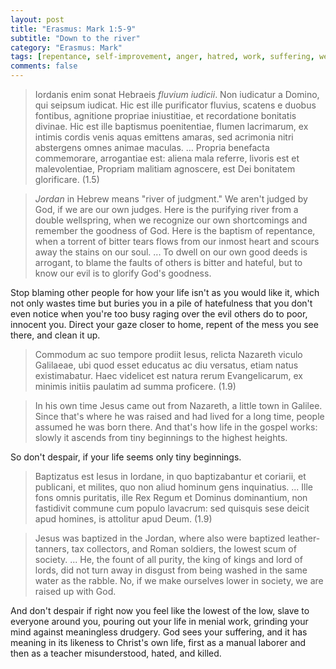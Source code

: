 ```yaml
---
layout: post
title: "Erasmus: Mark 1:5-9"
subtitle: "Down to the river"
category: "Erasmus: Mark"
tags: [repentance, self-improvement, anger, hatred, work, suffering, weakness]
comments: false
---
```


> Iordanis enim sonat Hebraeis *fluvium iudicii*. Non iudicatur a Domino, qui seipsum iudicat. Hic est ille purificator fluvius, scatens e duobus fontibus, agnitione propriae iniustitiae, et recordatione bonitatis divinae. Hic est ille baptismus poenitentiae, flumen lacrimarum, ex intimis cordis venis aquas emittens amaras, sed acrimonia nitri abstergens omnes animae maculas. ... Propria benefacta commemorare, arrogantiae est: aliena mala referre, livoris est et malevolentiae, Propriam malitiam agnoscere, est Dei bonitatem glorificare. (1.5)

> *Jordan* in Hebrew means "river of judgment." We aren't judged by God, if we are our own judges. Here is the purifying river from a double wellspring, when we recognize our own shortcomings and remember the goodness of God. Here is the baptism of repentance, when a torrent of bitter tears flows from our inmost heart and scours away the stains on our soul. ... To dwell on our own good deeds is arrogant, to blame the faults of others is bitter and hateful, but to know our evil is to glorify God's goodness.

Stop blaming other people for how your life isn't as you would like it, which not only wastes time but buries you in a pile of hatefulness that you don't even notice when you're too busy raging over the evil others do to poor, innocent you. Direct your gaze closer to home, repent of the mess you see there, and clean it up.

> Commodum ac suo tempore prodiit Iesus, relicta Nazareth viculo Galilaeae, ubi quod esset educatus ac diu versatus, etiam natus existimabatur. Haec videlicet est natura rerum Evangelicarum, ex minimis initiis paulatim ad summa proficere. (1.9)

> In his own time Jesus came out from Nazareth, a little town in Galilee. Since that's where he was raised and had lived for a long time, people assumed he was born there. And that's how life in the gospel works: slowly it ascends from tiny beginnings to the highest heights.

So don't despair, if your life seems only tiny beginnings.

> Baptizatus est Iesus in Iordane, in quo baptizabantur et coriarii, et publicani, et milites, quo non aliud hominum gens inquinatius. ... Ille fons omnis puritatis, ille Rex Regum et Dominus dominantium, non fastidivit commune cum populo lavacrum: sed quisquis sese deicit apud homines, is attolitur apud Deum. (1.9)

> Jesus was baptized in the Jordan, where also were baptized leather-tanners, tax collectors, and Roman soldiers, the lowest scum of society. ... He, the fount of all purity, the king of kings and lord of lords, did not turn away in disgust from being washed in the same water as the rabble. No, if we make ourselves lower in society, we are raised up with God.

And don't despair if right now you feel like the lowest of the low, slave to everyone around you, pouring out your life in menial work, grinding your mind against meaningless drudgery. God sees your suffering, and it has meaning in its likeness to Christ's own life, first as a manual laborer and then as a teacher misunderstood, hated, and killed.